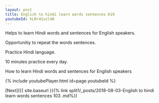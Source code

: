 ```yaml
---
layout: post
title: English to hindi learn words sentences 619 
youtubeId: hLRr4Iuzl40
---
```

 
 
Helps to learn Hindi words and sentences for English speakers.

Opportunitiy to repeat the words sentences. 

Practice Hindi language. 
 
10 minutes practice every day. 
 
How to learn Hindi words and sentences for English speakers 
 
{% include youtubePlayer.html id=page.youtubeId %}
 
 
[Next]({{ site.baseurl }}{% link  split1/_posts/2018-08-03-English to hindi learn words sentences 103 .md%})
 
